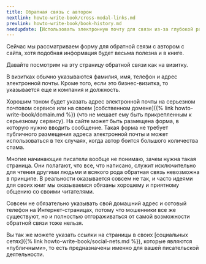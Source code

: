 ```yaml
---
title: Обратная связь с автором
nextlink: howto-write-book/cross-modal-links.md
prevlink: howto-write-book/book-history.md
needupdate: [Использовать электронную почту для связи из-за глубокой работы]
---
```


Сейчас мы рассматриваем форму для обратной связи с автором с сайта,
хотя подобная информация будет весьма полезна и в книге.

Давайте посмотрим на эту страницу обратной связи как на визитку.

В визитках обычно указываются фамилия, имя, телефон и адрес
электронной почты.  Кроме того, если это бизнес-визитка, то
указывается еще и компания и должность.

Хорошим тоном будет указать адрес электронной почты на серьезном
почтовом сервисе или на своем [собственном домене]({% link
howto-write-book/domain.md %}) (что не мешает ему быть прикрепленным к
серьезному сервису).  На сайте может быть размещена форма, в которую
нужно вводить сообщение.  Такая форма не требует публичного размещения
адреса электронной почты и может использоваться в тех случаях, когда
автор боится большого количества спама.

Многие начинающие писатели вообще не понимаю, зачем нужна такая
страница.  Они полагают, что все, что написано, служит исключительно
для чтения другими людьми и всякого рода обратная связь невозможна в
принципе.  В реальности оказывается совсем не так, и часто идеями для
своих книг мы оказываемся обязаны хорошему и приятному общению со
своими читателями.

Совсем не обязательно указывать свой домашний адрес и сотовый телефон
на Интернет-страницах, потому что мошенники все же существуют, но и
полностью отгораживаться от самой возможности обратной связи тоже
нельзя.

Вы так же можете указать ссылки на страницы в своих [социальных
сетях]({% link howto-write-book/social-nets.md %}), которые являются
«публичными», то есть предназначены именно для вашей писательской
деятельности.
